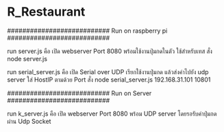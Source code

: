 # R_Restaurant

########################### Run on raspberry pi ###########################

run server.js คือ เปิด webserver Port 8080 พร้อมใช้งานปุ่มกดในตัว ใช้สำหรับเทส 
สั่ง node server.js

run serial_server.js คือ เปิด Serial over UDP เรียกใช้งานปุ่มกด แล้วส่งค่าไปยัง udp server  ใส่ HostIP ตามด้วย Port
สั่ง node serial_server.js 192.168.31.101 10801


########################### Run on Server ###########################

run k_server.js คือ เปิด webserver Port 8080 พร้อม UDP server โดยรอรับค่าปุ่มกด ผ่าน Udp Socket
